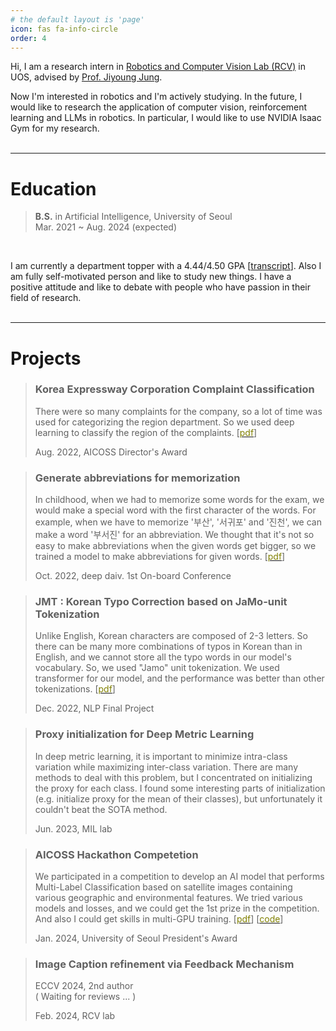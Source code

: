 ```yaml
---
# the default layout is 'page'
icon: fas fa-info-circle
order: 4
---
```




Hi, I am a research intern in [Robotics and Computer Vision Lab (RCV)](https://sites.google.com/view/rcvuos/home) in UOS, advised by [Prof. Jiyoung Jung](https://sites.google.com/view/rcvuos/Members/professor-personal-page?authuser=0).

Now I'm interested in robotics and I'm actively studying. In the future, I would like to research the application of computer vision, reinforcement learning and LLMs in robotics. In particular, I would like to use NVIDIA Isaac Gym for my research.<br/><br/>

---


# **Education**

> **B.S.** in Artificial Intelligence, University of Seoul<br/>Mar. 2021 ~ Aug. 2024 (expected)

<br/>

I am currently a department topper with a 4.44/4.50 GPA [[transcript](https://drive.google.com/file/d/1NJML8qlVot-TiWKXV-KTaLSIYktXz6Bv/view?usp=sharing)]. Also I am fully self-motivated person and like to study new things. I have a positive attitude and like to debate with people who have passion in their field of research.<br/><br/>

---


# **Projects**

> ### Korea Expressway Corporation Complaint Classification
>
> There were so many complaints for the company, so a lot of time was used for categorizing the region department. So we used deep learning to classify the region of the complaints. [[<span style="color:olive">pdf</span>](https://drive.google.com/file/d/1X3pGLgn220YJZSXbDZApvh-FbC1J_Mo7/view?usp=drive_link)]
>
> Aug. 2022, AICOSS Director's Award

>### Generate abbreviations for memorization
>
>In childhood, when we had to memorize some words for the exam, we would make a special word with the first character of the words. For example, when we have to memorize '부산', '서귀포' and '진천', we can make a word '부서진' for an abbreviation. We thought that it's not so easy to make abbreviations when the given words get bigger, so we trained a model to make abbreviations for given words. [[<span style="color:olive">pdf</span>](https://drive.google.com/file/d/1itN9m8mAi6J640nX7-hYkkU8bE8WUz7I/view?usp=drive_link)]
>
>Oct. 2022, deep daiv. 1st On-board Conference

>### JMT : Korean Typo Correction based on JaMo-unit Tokenization
>
>Unlike English, Korean characters are composed of 2-3 letters. So there can be many more combinations of typos in Korean than in English, and we cannot store all the typo words in our model's vocabulary. So, we used "Jamo" unit tokenization. We used transformer for our model, and the performance was better than other tokenizations. [[<span style="color:olive">pdf</span>](https://drive.google.com/file/d/1a6-10n-QkWhGTyhLcuPKCYfPI3_i0CME/view?usp=drive_link)]
>
>Dec. 2022, NLP Final Project

> ### Proxy initialization for Deep Metric Learning
>
> In deep metric learning, it is important to minimize intra-class variation while maximizing inter-class variation. There are many methods to deal with this problem, but I concentrated on initializing the proxy for each class. I found some interesting parts of initialization (e.g. initialize proxy for the mean of their classes), but unfortunately it couldn't beat the SOTA method.
>
> Jun. 2023, MIL lab

> ### AICOSS Hackathon Competetion
>
> We participated in a competition to develop an AI model that performs Multi-Label Classification based on satellite images containing various geographic and environmental features. We tried various models and losses, and we could get the 1st prize in the competition. And also I could get skills in multi-GPU training. [[<span style="color:olive">pdf</span>](https://drive.google.com/file/d/1bVbgRfW0220K4wjLlitpN05uqFYMc8Rn/view?usp=sharing)] [[<span style="color:olive">code</span>](https://github.com/junpark-ai/AICOSS)]
>
> Jan. 2024, University of Seoul President's Award

> ### Image Caption refinement via Feedback Mechanism
>
> ECCV 2024, 2nd author  
> ( Waiting for reviews ... )
>
> Feb. 2024, RCV lab
